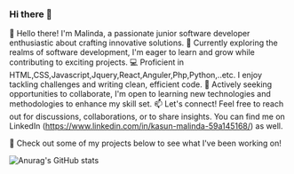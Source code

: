 ### Hi there 👋
👋 Hello there! I'm Malinda, a passionate junior software developer enthusiastic about crafting innovative solutions.
🚀 Currently exploring the realms of software development, I'm eager to learn and grow while contributing to exciting projects.
💻 Proficient in HTML,CSS,Javascript,Jquery,React,Anguler,Php,Python,..etc. I enjoy tackling challenges and writing clean, efficient code.
🌱 Actively seeking opportunities to collaborate, I'm open to learning new technologies and methodologies to enhance my skill set.
📫 Let's connect! Feel free to reach out for discussions, collaborations, or to share insights. You can find me on LinkedIn (https://www.linkedin.com/in/kasun-malinda-59a145168/) as well.

🔗 Check out some of my projects below to see what I've been working on!

![Anurag's GitHub stats](https://github-readme-stats.vercel.app/api?username=kmsarachchi&theme=radical_icons=true)
<!--
**kmsarachchi/kmsarachchi** is a ✨ _special_ ✨ repository because its `README.md` (this file) appears on your GitHub profile.

Here are some ideas to get you started:

- 🔭 I’m currently working on ...
- 🌱 I’m currently learning ...
- 👯 I’m looking to collaborate on ...
- 🤔 I’m looking for help with ...
- 💬 Ask me about ...
- 📫 How to reach me: ...
- 😄 Pronouns: ...
- ⚡ Fun fact: ...
-->
